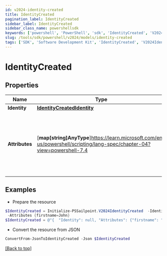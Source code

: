 ```yaml
---
id: v2024-identity-created
title: IdentityCreated
pagination_label: IdentityCreated
sidebar_label: IdentityCreated
sidebar_class_name: powershellsdk
keywords: ['powershell', 'PowerShell', 'sdk', 'IdentityCreated', 'V2024IdentityCreated'] 
slug: /tools/sdk/powershell/v2024/models/identity-created
tags: ['SDK', 'Software Development Kit', 'IdentityCreated', 'V2024IdentityCreated']
---
```



# IdentityCreated

## Properties

Name | Type | Description | Notes
------------ | ------------- | ------------- | -------------
**Identity** | [**IdentityCreatedIdentity**](identity-created-identity) |  | [required]
**Attributes** | [**map[string]AnyType**]https://learn.microsoft.com/en-us/powershell/scripting/lang-spec/chapter-04?view=powershell-7.4 | The attributes assigned to the identity. Attributes are determined by the identity profile. | [required]

## Examples

- Prepare the resource
```powershell
$IdentityCreated = Initialize-PSSailpoint.V2024IdentityCreated  -Identity null `
 -Attributes {firstname=John}
$IdentityCreated = @"{  "Identity": null, "Attributes": {"firstname": "John}" }}"@
```

- Convert the resource from JSON
```powershell
ConvertFrom-JsonToIdentityCreated -Json $IdentityCreated
```


[[Back to top]](#) 

